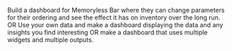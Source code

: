 Build a dashboard for Memoryless Bar where they can change parameters for their ordering and see the effect it has on inventory over the long run. OR Use your own data and make a dashboard displaying the data and any insights you find interesting OR make a dashboard that uses multiple widgets and multiple outputs.